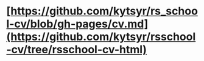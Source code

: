 # [https://github.com/kytsyr/rs_school-cv/blob/gh-pages/cv.md](https://github.com/kytsyr/rsschool-cv/tree/rsschool-cv-html)
